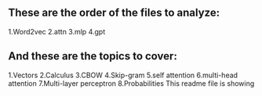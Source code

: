 ## These are the order of the files to analyze:
1.Word2vec
2.attn
3.mlp
4.gpt
## And these are the topics to cover:
1.Vectors
2.Calculus
3.CBOW
4.Skip-gram
5.self attention
6.multi-head attention
7.Multi-layer perceptron
8.Probabilities
This readme file is showing
